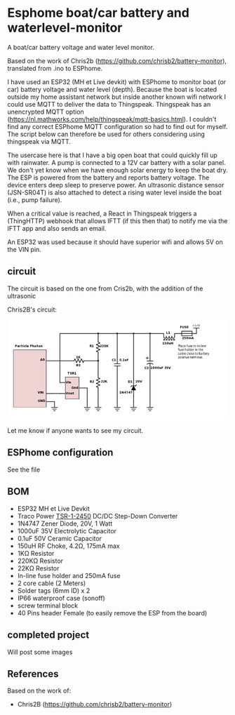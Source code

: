 # Esphome boat/car battery and waterlevel-monitor
A boat/car battery voltage and water level monitor.

Based on the work of Chris2b (https://github.com/chrisb2/battery-monitor), translated from .ino to ESPhome. 

I have used an ESP32 (MH et Live devkit) with ESPhome to monitor boat (or car) battery voltage and water level (depth). Because the boat is located outside my home assistant network but inside another known wifi network I could use MQTT to deliver the data to Thingspeak. Thingspeak has an unencrypted MQTT option (https://nl.mathworks.com/help/thingspeak/mqtt-basics.html). I couldn't find any correct ESPhome MQTT configuration so had to find out for myself. The script below can therefore be used for others considering using thingspeak via MQTT.

The usercase here is that I have a big open boat that could quickly fill up with rainwater. A pump is connected to a 12V car battery with a solar panel. We don't yet know when we have enough solar energy to keep the boat dry. The ESP is powered from the battery and reports battery voltage. The device enters deep sleep to preserve power. An ultrasonic distance sensor (JSN-SR04T) is also attached to detect a rising water level inside the boat (i.e., pump failure).

When a critical value is reached, a React in Thingspeak triggers a (ThingHTTP) webhook that allows IFTT (if this then that) to notify me via the IFTT app and also sends an email.

An ESP32 was used because it should have superior wifi and allows 5V on the VIN pin.

## circuit
The circuit is based on the one from Cris2b, with the addition of the ultrasonic

Chris2B's circuit:

![project](battery-monitor%20circuit%20Chris2B.png?raw=true "Circuit")

Let me know if anyone wants to see my circuit.

## ESPhome configuration

See the file

## BOM

* ESP32 MH et Live Devkit
* Traco Power [TSR-1-2450](docs/tsr1.pdf) DC/DC Step-Down Converter
* 1N4747 Zener Diode, 20V, 1 Watt
* 1000uF 35V Electrolytic Capacitor
* 0.1uF 50V Ceramic Capacitor
* 150uH RF Choke, 4.2&Omega;, 175mA max
* 1K&Omega; Resistor
* 220K&Omega; Resistor
* 22K&Omega; Resistor
* In-line fuse holder and 250mA fuse
* 2 core cable (2 Meters)
* Solder tags (6mm ID) x 2
* IP66 waterproof case (sonoff)
* screw terminal block
* 40 Pins header Female (to easily remove the ESP from the board)


## completed project

Will post some images

## References

Based on the work of:
* Chris2B (https://github.com/chrisb2/battery-monitor)
